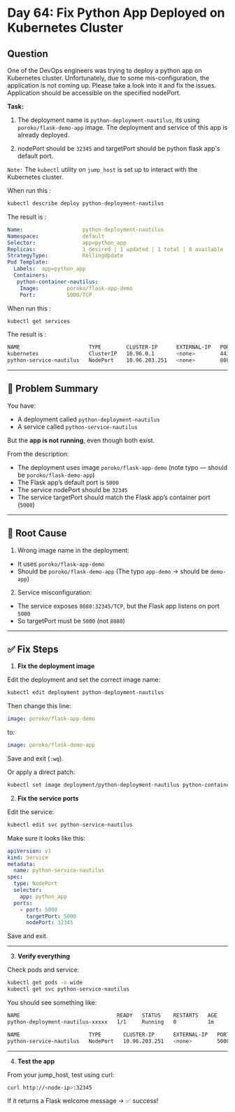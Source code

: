 # Day 64: Fix Python App Deployed on Kubernetes Cluster

## Question

One of the DevOps engineers was trying to deploy a python app on Kubernetes cluster. Unfortunately, due to some mis-configuration, the application is not coming up. Please take a look into it and fix the issues. Application should be accessible on the specified nodePort.

**Task:**

1. The deployment name is `python-deployment-nautilus`, its using `poroko/flask-demo-app` image. The deployment and service of this app is already deployed.

2. nodePort should be `32345` and targetPort should be python flask app's default port.

`Note:` The `kubectl` utility on `jump_host` is set up to interact with the Kubernetes cluster.

When run this :

```bash
kubectl describe deploy python-deployment-nautilus
```
The result is :

```yaml
Name:                   python-deployment-nautilus
Namespace:              default
Selector:               app=python_app
Replicas:               1 desired | 1 updated | 1 total | 0 available | 1 unavailable
StrategyType:           RollingUpdate
Pod Template:
  Labels:  app=python_app
  Containers:
   python-container-nautilus:
    Image:         poroko/flask-app-demo
    Port:          5000/TCP
```
When run this :

```bash
kubectl get services
```
The result is :

```bash
NAME                      TYPE        CLUSTER-IP      EXTERNAL-IP   PORT(S)          AGE
kubernetes                ClusterIP   10.96.0.1       <none>        443/TCP          47m
python-service-nautilus   NodePort    10.96.203.251   <none>        8080:32345/TCP   10m
```

---

## 🧩 Problem Summary

You have:

- A deployment called `python-deployment-nautilus`
- A service called `python-service-nautilus`

But the **app is not running**, even though both exist.

From the description:

- The deployment uses image `poroko/flask-app-demo` (note typo — should be `poroko/flask-demo-app`)
- The Flask app’s default port is `5000`
- The service nodePort should be `32345`
- The service targetPort should match the Flask app’s container port (`5000`)

---

## 🚨 Root Cause

1. Wrong image name in the deployment:
- It uses `poroko/flask-app-demo`
- Should be `poroko/flask-demo-app`
  (The typo `app-demo` → should be `demo-app`)

2. Service misconfiguration:
- The service exposes `8080:32345/TCP`, but the Flask app listens on port `5000`
- So targetPort must be `5000` (not `8080`)

---

## ✅ Fix Steps

1. **Fix the deployment image**

Edit the deployment and set the correct image name:

```bash
kubectl edit deployment python-deployment-nautilus
```
Then change this line:

```yaml
image: poroko/flask-app-demo
```
to:

```yaml
image: poroko/flask-demo-app
```
Save and exit (`:wq`).

Or apply a direct patch:

```bash
kubectl set image deployment/python-deployment-nautilus python-container-nautilus=poroko flask-demo-app
```

2. **Fix the service ports**

Edit the service:

```bash
kubectl edit svc python-service-nautilus
```
Make sure it looks like this:

```yaml
apiVersion: v1
kind: Service
metadata:
  name: python-service-nautilus
spec:
  type: NodePort
  selector:
    app: python_app
  ports:
    - port: 5000
      targetPort: 5000
      nodePort: 32345
```
Save and exit.

---

3. **Verify everything**

Check pods and service:

```bash
kubectl get pods -o wide
kubectl get svc python-service-nautilus
```
You should see something like:

```bash
NAME                               READY   STATUS    RESTARTS   AGE
python-deployment-nautilus-xxxxx   1/1     Running   0          1m
```
```bash
NAME                      TYPE       CLUSTER-IP      EXTERNAL-IP   PORT(S)          AGE
python-service-nautilus   NodePort   10.96.203.251   <none>        5000:32345/TCP   10m
```
---

4. **Test the app**

From your jump_host, test using curl:

```bash
curl http://<node-ip>:32345
```
If it returns a Flask welcome message → ✅ success!